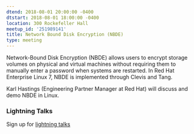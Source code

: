 ```yaml
---
dtend: 2018-08-01 20:00:00 -0400
dtstart: 2018-08-01 18:00:00 -0400
location: 300 Rockefeller Hall
meetup_id: '251989141'
title: Network Bound Disk Encryption (NBDE)
type: meeting
---
```


Network-Bound Disk Encryption (NBDE) allows users to encrypt storage volumes on physical and virtual machines without requiring them to manually enter a password when systems are restarted. In Red Hat Enterprise Linux 7, NBDE is implemented through Clevis and Tang.

Karl Hastings (Engineering Partner Manager at Red Hat) will discuss and demo NBDE in Linux.

### Lightning Talks ###

Sign up for [lightning talks](/lightning-talks.html)